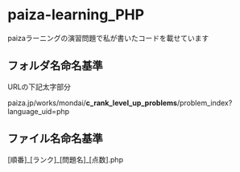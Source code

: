 # paiza-learning_PHP
paizaラーニングの演習問題で私が書いたコードを載せています　　

## フォルダ名命名基準

URLの下記太字部分　

paiza.jp/works/mondai/**c_rank_level_up_problems**/problem_index?language_uid=php


## ファイル名命名基準
[順番]\_[ランク]\_[問題名]\_[点数].php

